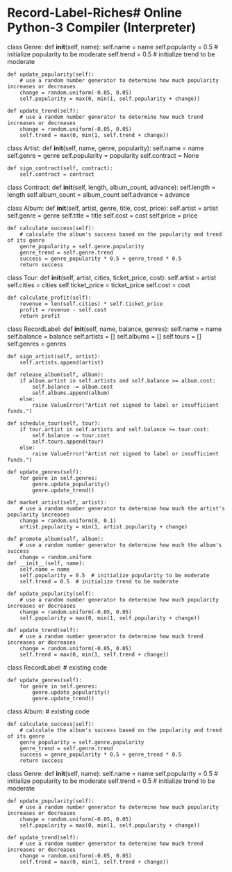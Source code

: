 # Record-Label-Riches# Online Python-3 Compiler (Interpreter)


class Genre:
    def __init__(self, name):
        self.name = name
        self.popularity = 0.5  # initialize popularity to be moderate
        self.trend = 0.5  # initialize trend to be moderate

    def update_popularity(self):
        # use a random number generator to determine how much popularity increases or decreases
        change = random.uniform(-0.05, 0.05)
        self.popularity = max(0, min(1, self.popularity + change))

    def update_trend(self):
        # use a random number generator to determine how much trend increases or decreases
        change = random.uniform(-0.05, 0.05)
        self.trend = max(0, min(1, self.trend + change))

class Artist:
    def __init__(self, name, genre, popularity):
        self.name = name
        self.genre = genre
        self.popularity = popularity
        self.contract = None

    def sign_contract(self, contract):
        self.contract = contract

class Contract:
    def __init__(self, length, album_count, advance):
        self.length = length
        self.album_count = album_count
        self.advance = advance

class Album:
    def __init__(self, artist, genre, title, cost, price):
        self.artist = artist
        self.genre = genre
        self.title = title
        self.cost = cost
        self.price = price

    def calculate_success(self):
        # calculate the album's success based on the popularity and trend of its genre
        genre_popularity = self.genre.popularity
        genre_trend = self.genre.trend
        success = genre_popularity * 0.5 + genre_trend * 0.5
        return success

class Tour:
    def __init__(self, artist, cities, ticket_price, cost):
        self.artist = artist
        self.cities = cities
        self.ticket_price = ticket_price
        self.cost = cost

    def calculate_profit(self):
        revenue = len(self.cities) * self.ticket_price
        profit = revenue - self.cost
        return profit

class RecordLabel:
    def __init__(self, name, balance, genres):
        self.name = name
        self.balance = balance
        self.artists = []
        self.albums = []
        self.tours = []
        self.genres = genres

    def sign_artist(self, artist):
        self.artists.append(artist)

    def release_album(self, album):
        if album.artist in self.artists and self.balance >= album.cost:
            self.balance -= album.cost
            self.albums.append(album)
        else:
            raise ValueError("Artist not signed to label or insufficient funds.")

    def schedule_tour(self, tour):
        if tour.artist in self.artists and self.balance >= tour.cost:
            self.balance -= tour.cost
            self.tours.append(tour)
        else:
            raise ValueError("Artist not signed to label or insufficient funds.")

    def update_genres(self):
        for genre in self.genres:
            genre.update_popularity()
            genre.update_trend()

    def market_artist(self, artist):
        # use a random number generator to determine how much the artist's popularity increases
        change = random.uniform(0, 0.1)
        artist.popularity = min(1, artist.popularity + change)

    def promote_album(self, album):
        # use a random number generator to determine how much the album's success 
        change = random.uniform
    def __init__(self, name):
        self.name = name
        self.popularity = 0.5  # initialize popularity to be moderate
        self.trend = 0.5  # initialize trend to be moderate

    def update_popularity(self):
        # use a random number generator to determine how much popularity increases or decreases
        change = random.uniform(-0.05, 0.05)
        self.popularity = max(0, min(1, self.popularity + change))

    def update_trend(self):
        # use a random number generator to determine how much trend increases or decreases
        change = random.uniform(-0.05, 0.05)
        self.trend = max(0, min(1, self.trend + change))

class RecordLabel:
    # existing code

    def update_genres(self):
        for genre in self.genres:
            genre.update_popularity()
            genre.update_trend()

class Album:
    # existing code

    def calculate_success(self):
        # calculate the album's success based on the popularity and trend of its genre
        genre_popularity = self.genre.popularity
        genre_trend = self.genre.trend
        success = genre_popularity * 0.5 + genre_trend * 0.5
        return success
class Genre:
    def __init__(self, name):
        self.name = name
        self.popularity = 0.5  # initialize popularity to be moderate
        self.trend = 0.5  # initialize trend to be moderate

    def update_popularity(self):
        # use a random number generator to determine how much popularity increases or decreases
        change = random.uniform(-0.05, 0.05)
        self.popularity = max(0, min(1, self.popularity + change))

    def update_trend(self):
        # use a random number generator to determine how much trend increases or decreases
        change = random.uniform(-0.05, 0.05)
        self.trend = max(0, min(1, self.trend + change))

